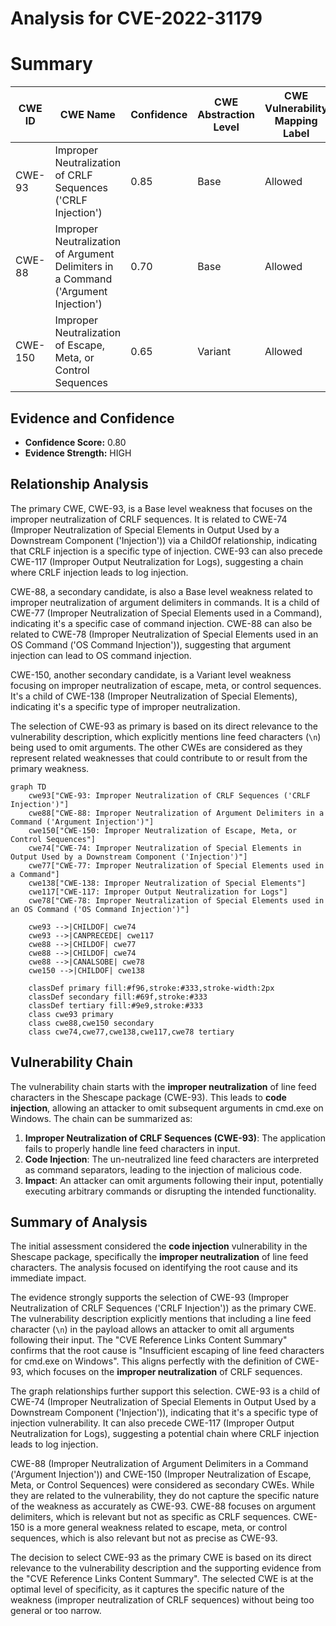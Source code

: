 # Analysis for CVE-2022-31179

# Summary
| CWE ID | CWE Name | Confidence | CWE Abstraction Level | CWE Vulnerability Mapping Label | CWE-Vulnerability Mapping Notes |
|---|---|---|---|---|---|
| CWE-93 | Improper Neutralization of CRLF Sequences ('CRLF Injection') | 0.85 | Base | Allowed | Primary CWE |
| CWE-88 | Improper Neutralization of Argument Delimiters in a Command ('Argument Injection') | 0.70 | Base | Allowed | Secondary Candidate |
| CWE-150 | Improper Neutralization of Escape, Meta, or Control Sequences | 0.65 | Variant | Allowed | Secondary Candidate |

## Evidence and Confidence

*   **Confidence Score:** 0.80
*   **Evidence Strength:** HIGH

## Relationship Analysis
The primary CWE, CWE-93, is a Base level weakness that focuses on the improper neutralization of CRLF sequences. It is related to CWE-74 (Improper Neutralization of Special Elements in Output Used by a Downstream Component ('Injection')) via a ChildOf relationship, indicating that CRLF injection is a specific type of injection. CWE-93 can also precede CWE-117 (Improper Output Neutralization for Logs), suggesting a chain where CRLF injection leads to log injection.

CWE-88, a secondary candidate, is also a Base level weakness related to improper neutralization of argument delimiters in commands. It is a child of CWE-77 (Improper Neutralization of Special Elements used in a Command), indicating it's a specific case of command injection. CWE-88 can also be related to CWE-78 (Improper Neutralization of Special Elements used in an OS Command ('OS Command Injection')), suggesting that argument injection can lead to OS command injection.

CWE-150, another secondary candidate, is a Variant level weakness focusing on improper neutralization of escape, meta, or control sequences. It's a child of CWE-138 (Improper Neutralization of Special Elements), indicating it's a specific type of improper neutralization.

The selection of CWE-93 as primary is based on its direct relevance to the vulnerability description, which explicitly mentions line feed characters (`\n`) being used to omit arguments. The other CWEs are considered as they represent related weaknesses that could contribute to or result from the primary weakness.

```mermaid
graph TD
    cwe93["CWE-93: Improper Neutralization of CRLF Sequences ('CRLF Injection')"]
    cwe88["CWE-88: Improper Neutralization of Argument Delimiters in a Command ('Argument Injection')"]
    cwe150["CWE-150: Improper Neutralization of Escape, Meta, or Control Sequences"]
    cwe74["CWE-74: Improper Neutralization of Special Elements in Output Used by a Downstream Component ('Injection')"]
    cwe77["CWE-77: Improper Neutralization of Special Elements used in a Command"]
    cwe138["CWE-138: Improper Neutralization of Special Elements"]
    cwe117["CWE-117: Improper Output Neutralization for Logs"]
    cwe78["CWE-78: Improper Neutralization of Special Elements used in an OS Command ('OS Command Injection')"]

    cwe93 -->|CHILDOF| cwe74
    cwe93 -->|CANPRECEDE| cwe117
    cwe88 -->|CHILDOF| cwe77
    cwe88 -->|CHILDOF| cwe74
    cwe88 -->|CANALSOBE| cwe78
    cwe150 -->|CHILDOF| cwe138

    classDef primary fill:#f96,stroke:#333,stroke-width:2px
    classDef secondary fill:#69f,stroke:#333
    classDef tertiary fill:#9e9,stroke:#333
    class cwe93 primary
    class cwe88,cwe150 secondary
    class cwe74,cwe77,cwe138,cwe117,cwe78 tertiary
```

## Vulnerability Chain
The vulnerability chain starts with the **improper neutralization** of line feed characters in the Shescape package (CWE-93). This leads to **code injection**, allowing an attacker to omit subsequent arguments in cmd.exe on Windows. The chain can be summarized as:

1.  **Improper Neutralization of CRLF Sequences (CWE-93)**: The application fails to properly handle line feed characters in input.
2.  **Code Injection**: The un-neutralized line feed characters are interpreted as command separators, leading to the injection of malicious code.
3.  **Impact**: An attacker can omit arguments following their input, potentially executing arbitrary commands or disrupting the intended functionality.

## Summary of Analysis
The initial assessment considered the **code injection** vulnerability in the Shescape package, specifically the **improper neutralization** of line feed characters. The analysis focused on identifying the root cause and its immediate impact.

The evidence strongly supports the selection of CWE-93 (Improper Neutralization of CRLF Sequences ('CRLF Injection')) as the primary CWE. The vulnerability description explicitly mentions that including a line feed character (`\n`) in the payload allows an attacker to omit all arguments following their input. The "CVE Reference Links Content Summary" confirms that the root cause is "Insufficient escaping of line feed characters for cmd.exe on Windows". This aligns perfectly with the definition of CWE-93, which focuses on the **improper neutralization** of CRLF sequences.

The graph relationships further support this selection. CWE-93 is a child of CWE-74 (Improper Neutralization of Special Elements in Output Used by a Downstream Component ('Injection')), indicating that it's a specific type of injection vulnerability. It can also precede CWE-117 (Improper Output Neutralization for Logs), suggesting a potential chain where CRLF injection leads to log injection.

CWE-88 (Improper Neutralization of Argument Delimiters in a Command ('Argument Injection')) and CWE-150 (Improper Neutralization of Escape, Meta, or Control Sequences) were considered as secondary CWEs. While they are related to the vulnerability, they do not capture the specific nature of the weakness as accurately as CWE-93. CWE-88 focuses on argument delimiters, which is relevant but not as specific as CRLF sequences. CWE-150 is a more general weakness related to escape, meta, or control sequences, which is also relevant but not as precise as CWE-93.

The decision to select CWE-93 as the primary CWE is based on its direct relevance to the vulnerability description and the supporting evidence from the "CVE Reference Links Content Summary". The selected CWE is at the optimal level of specificity, as it captures the specific nature of the weakness (improper neutralization of CRLF sequences) without being too general or too narrow.